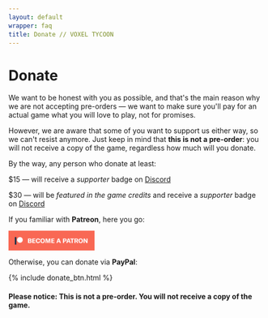 ```yaml
---
layout: default
wrapper: faq
title: Donate // VOXEL TYCOON
---
```


# Donate

<!-- {% include donate_btn.html %} -->

We want to be honest with you as possible, and that's the main reason why we are not accepting pre-orders — we want to make sure you'll pay for an actual game what you will love to play, not for promises.

However, we are aware that some of you want to support us either way, so we can't resist anymore. Just keep in mind that **this is not a pre-order**: you will not receive a copy of the game, regardless how much will you donate.

By the way, any person who donate at least:

<span class="money">$15</span> — will receive a *supporter* badge on [Discord](//discord.gg/64KPWd5)

<span class="money">$30</span> — will be *featured in the game credits* and receive a *supporter* badge on [Discord](//discord.gg/64KPWd5) 

If you familiar with **Patreon**, here you go:

<a style="display: block; margin: 0 0 0 0; width: 170px; height: 39px; overflow: hidden; border: none;" href="https://www.patreon.com/bePatron?u=7655118">
    <img style="border-radius: 0" src="become_a_patron_button.png"/>
</a>

Otherwise, you can donate via **PayPal**:

{% include donate_btn.html %}

#### Please notice: This is not a pre-order. You will not receive a copy of the game.
